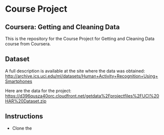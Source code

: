 # Course Project
## Coursera: Getting and Cleaning Data

This is the repository for the Course Project for Getting and Cleaning Data course from Coursera.

## Dataset
A full description is available at the site where the data was obtained:
http://archive.ics.uci.edu/ml/datasets/Human+Activity+Recognition+Using+Smartphones

Here are the data for the project:
https://d396qusza40orc.cloudfront.net/getdata%2Fprojectfiles%2FUCI%20HAR%20Dataset.zip

## Instructions
* Clone the
